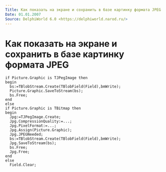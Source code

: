 ```yaml
---
Title: Как показать на экpане и сохранить в базе картинку формата JPEG
Date: 01.01.2007
Source: DelphiWorld 6.0 <https://delphiworld.narod.ru/>
---
```



Как показать на экpане и сохранить в базе картинку формата JPEG
===============================================================

    if Picture.Graphic is TJPegImage then
    begin
      bs:=TBlobStream.Create(TBlobField(Field),bmWrite);
      Picture.Graphic.SaveToStream(bs);
      bs.Free;
    end
    else
    if Picture.Graphic is TBitmap then
    begin
      Jpg:=TJPegImage.Create;
      Jpg.CompressionQuality:=...;
      Jpg.PixelFormat:=...;
      Jpg.Assign(Picture.Graphic);
      Jpg.JPEGNeeded;
      bs:=TBlobStream.Create(TBlobField(Field),bmWrite);
      Jpg.SaveToStream(bs);
      bs.Free;
      Jpg.Free;
    end
    else
      Field.Clear;

